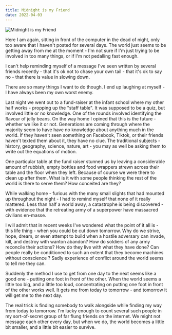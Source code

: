```yaml
---
title: Midnight is my Friend
date: 2022-04-03
---
```


![Midnight is my Friend](https://source.unsplash.com/d34DtRp1bqo/1600x900)

Here I am again, sitting in front of the computer in the dead of night, only too aware that I haven't posted for several days. The world just seems to be getting away from me at the moment - I'm not sure if I'm just trying to be involved in too many things, or if I'm not pedalling fast enough.

I can't help reminding myself of a message I've seen written by several friends recently - that it's ok not to chase your own tail - that it's ok to say no - that there is value in slowing down.

There are so many things I want to do though. I end up laughing at myself - I have always been my own worst enemy.

Last night we went out to a fund-raiser at the infant school where my other half works - propping up the "staff table". It was supposed to be a quiz, but involved little or no knowledge. One of the rounds involved identifying the flavour of jelly beans. On the way home I opined that this is the future - whether we like it or not. Generations are coming through where the majority seem to have have no knowledge about anything much in the world. If they haven't seen something on Facebook, Tiktok, or their friends haven't texted them about it, they have no clue. The traditional subjects - history, geography, science, nature, art - you may as well be asking them to write out the equations of motion.

One particular table at the fund raiser stunned us by leaving a considerable amount of rubbish, empty bottles and food wrappers strewn across their table and the floor when they left. Because of course we were there to clean up after them. What is it with some people thinking the rest of the world is there to serve them? How conceited are they?

While walking home - furious with the many small slights that had mounted up throughout the night - I had to remind myself that none of it really mattered. Less than half a world away, a catastrophe is being discovered - with evidence that the retreating army of a superpower have massacred civilians en-masse.

I will admit that in recent weeks I've wondered what the point of it all is - this life thing - when you could be cut down tomorrow. Why do we strive, hope, dream, or even attempt to build when a hostile adversary can invade, kill, and destroy with wanton abandon? How do soldiers of any army reconcile their actions? How do they live with what they have done? Can people really be conditioned to such an extent that they become machines without conscience ? Sadly experience of conflict around the world seems to tell me they can.

Suddenly the method I use to get from one day to the next seems like a good one - putting one foot in front of the other. When the world seems a little too big, and a little too loud, concentrating on putting one foot in front of the other works well. It gets me from today to tomorrow - and tomorrow it will get me to the next day.

The real trick is finding somebody to walk alongside while finding my way from today to tomorrow. I'm lucky enough to count several such people in my sort-of-secret group of far flung friends on the internet. We might not message each other every day, but when we do, the world becomes a little bit smaller, and a little bit easier to survive.
